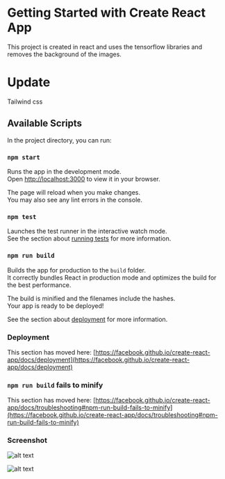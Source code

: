 # Getting Started with Create React App

This project is created in react and uses the tensorflow libraries and removes the background of the images.

# Update
Tailwind css

## Available Scripts

In the project directory, you can run:

### `npm start`

Runs the app in the development mode.\
Open [http://localhost:3000](http://localhost:3000) to view it in your browser.

The page will reload when you make changes.\
You may also see any lint errors in the console.

### `npm test`

Launches the test runner in the interactive watch mode.\
See the section about [running tests](https://facebook.github.io/create-react-app/docs/running-tests) for more information.

### `npm run build`

Builds the app for production to the `build` folder.\
It correctly bundles React in production mode and optimizes the build for the best performance.

The build is minified and the filenames include the hashes.\
Your app is ready to be deployed!

See the section about [deployment](https://facebook.github.io/create-react-app/docs/deployment) for more information.

### Deployment

This section has moved here: [https://facebook.github.io/create-react-app/docs/deployment](https://facebook.github.io/create-react-app/docs/deployment)

### `npm run build` fails to minify

This section has moved here: [https://facebook.github.io/create-react-app/docs/troubleshooting#npm-run-build-fails-to-minify](https://facebook.github.io/create-react-app/docs/troubleshooting#npm-run-build-fails-to-minify)


### Screenshot

![alt text](https://lh4.googleusercontent.com/bR1EkLjp6-zysDxuP_5fNz2FSbxYo-orDk6t6tZDhaDZuAr6iBfvyAEv9Dn3Fi401PnuIA7BIRhw0A=w1366-h625-rw "Captura uno")

![alt text](https://lh4.googleusercontent.com/CGElWrposGqD6TOhvYjcvamFzwiCRMB1BMVJp0rlq-w_jnTYZ0vyMwFWX7dM2rAb75KRXcVqotAtFg=w1366-h625-rw "Captura dos")

